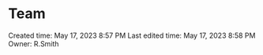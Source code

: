 # Team

Created time: May 17, 2023 8:57 PM
Last edited time: May 17, 2023 8:58 PM
Owner: R.Smith

##